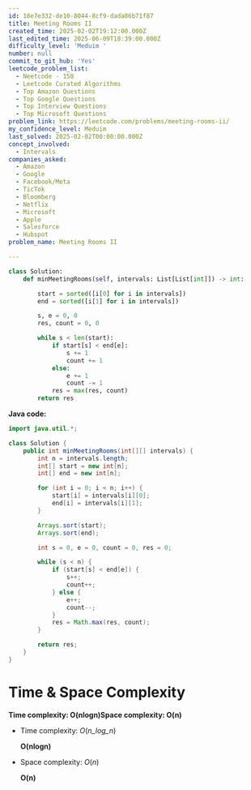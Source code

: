 ```yaml
---
id: 18e7e332-de10-8044-8cf9-dada86b71f87
title: Meeting Rooms II
created_time: 2025-02-02T19:12:00.000Z
last_edited_time: 2025-06-09T18:39:00.000Z
difficulty_level: 'Meduim '
number: null
commit_to_git_hub: 'Yes'
leetcode_problem_list:
  - Neetcode - 150
  - Leetcode Curated Algorithms
  - Top Amazon Questions
  - Top Google Questions
  - Top Interview Questions
  - Top Microsoft Questions
problem_link: https://leetcode.com/problems/meeting-rooms-ii/
my_confidence_level: Meduim
last_solved: 2025-02-02T00:00:00.000Z
concept_involved:
  - Intervals
companies_asked:
  - Amazon
  - Google
  - Facebook/Meta
  - TicTok
  - Bloomberg
  - Netflix
  - Microsoft
  - Apple
  - Salesforce
  - Hubspot
problem_name: Meeting Rooms II

---
```


```python
class Solution:
    def minMeetingRooms(self, intervals: List[List[int]]) -> int:

        start = sorted([i[0] for i in intervals])
        end = sorted([i[1] for i in intervals])

        s, e = 0, 0 
        res, count = 0, 0

        while s < len(start): 
            if start[s] < end[e]: 
                s += 1
                count += 1
            else: 
                e += 1
                count -= 1
            res = max(res, count)
        return res
```

**Java code:**

```java
import java.util.*;

class Solution {
    public int minMeetingRooms(int[][] intervals) {
        int n = intervals.length;
        int[] start = new int[n];
        int[] end = new int[n];

        for (int i = 0; i < n; i++) {
            start[i] = intervals[i][0];
            end[i] = intervals[i][1];
        }

        Arrays.sort(start);
        Arrays.sort(end);

        int s = 0, e = 0, count = 0, res = 0;

        while (s < n) {
            if (start[s] < end[e]) {
                s++;
                count++;
            } else {
                e++;
                count--;
            }
            res = Math.max(res, count);
        }

        return res;
    }
}

```

# **Time & Space Complexity**

**Time complexity: O(nlog⁡n)Space complexity: O(n)**

*   Time complexity: *O*(*n\_log\_n*)

    **O(nlog⁡n)**

*   Space complexity: *O*(*n*)

    **O(n)**
